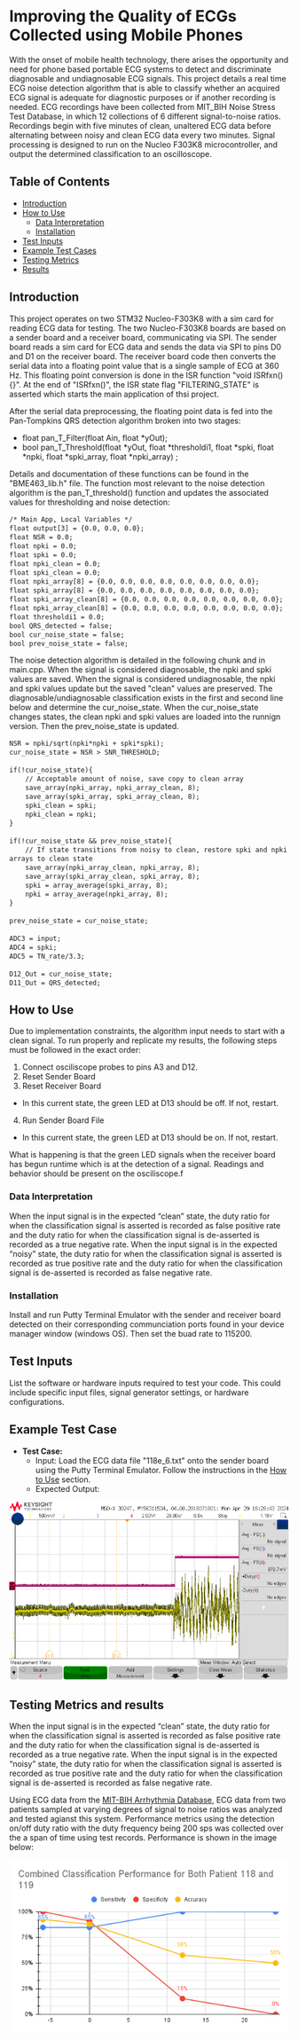 # Improving the Quality of ECGs Collected using Mobile Phones

With the onset of mobile health technology, there arises the opportunity and need for phone based portable ECG systems to detect and discriminate diagnosable and undiagnosable ECG signals. This project details a real time ECG noise detection algorithm that is able to classify whether an acquired ECG signal is adequate for diagnostic purposes or if another recording is needed. ECG recordings have been collected from MIT_BIH Noise Stress Test Database, in which 12 collections of 6 different signal-to-noise ratios. Recordings begin with five minutes of clean, unaltered ECG data before alternating between noisy and clean ECG data every two minutes. Signal processing is designed to run on the Nucleo F303K8 microcontroller, and output the determined classification to an oscilloscope.   

## Table of Contents

- [Introduction](#introduction)
- [How to Use](#how-to-use)
  - [Data Interpretation](#data-interpretation)
  - [Installation](#installation)
- [Test Inputs](#test-inputs)
- [Example Test Cases](#example-test-cases)
- [Testing Metrics](#testing-metrics)
- [Results](#results)

## Introduction

This project operates on two STM32 Nucleo-F303K8 with a sim card for reading ECG data for testing.  The two Nucleo-F303K8 boards are based on a sender board and a receiver board, communicating via SPI. The sender board reads a sim card for ECG data and sends the data via SPI to pins D0 and D1 on the receiver board. The receiver board code then converts the serial data into a floating point value that is a single sample of ECG at 360 Hz. This floating point conversion is done in the ISR function "void ISRfxn(){}". At the end of "ISRfxn()", the ISR state flag "FILTERING_STATE" is asserted which starts the main application of thsi project.

After the serial data preprocessing, the floating point data is fed into the Pan-Tompkins QRS detection algorithm broken into two stages:
- float pan_T_Filter(float Ain, float *yOut);
- bool pan_T_Threshold(float *yOut, float *thresholdi1, float *spki, float *npki, float *spki_array, float *npki_array) ;

Details and documentation of these functions can be found in the "BME463_lib.h" file. The function most relevant to the noise detection algorithm is the pan_T_threshold() function and updates the associated values for thresholding and noise detection:

    /* Main App, Local Variables */ 
    float output[3] = {0.0, 0.0, 0.0};
    float NSR = 0.0;
    float npki = 0.0;
    float spki = 0.0;
    float npki_clean = 0.0;
    float spki_clean = 0.0;
    float npki_array[8] = {0.0, 0.0, 0.0, 0.0, 0.0, 0.0, 0.0, 0.0};
    float spki_array[8] = {0.0, 0.0, 0.0, 0.0, 0.0, 0.0, 0.0, 0.0};
    float spki_array_clean[8] = {0.0, 0.0, 0.0, 0.0, 0.0, 0.0, 0.0, 0.0};
    float npki_array_clean[8] = {0.0, 0.0, 0.0, 0.0, 0.0, 0.0, 0.0, 0.0};
    float thresholdi1 = 0.0;
    bool QRS_detected = false;
    bool cur_noise_state = false;
    bool prev_noise_state = false;

The noise detection algorithm is detailed in the following chunk and in main.cpp. When the signal is considered diagnosable, the npki and spki values are saved. When the signal is considered undiagnosable, the npki and spki values update but the saved "clean" values are preserved. The diagnosable/undiagnosable classification exists in the first and second line below and determine the cur_noise_state. When the cur_noise_state changes states, the clean npki and spki values are loaded into the runnign version. Then the prev_noise_state is updated. 

    NSR = npki/sqrt(npki*npki + spki*spki);
    cur_noise_state = NSR > SNR_THRESHOLD;
    
    if(!cur_noise_state){
        // Acceptable amount of noise, save copy to clean array
        save_array(npki_array, npki_array_clean, 8);
        save_array(spki_array, spki_array_clean, 8);
        spki_clean = spki;
        npki_clean = npki;
    }          
    
    if(!cur_noise_state && prev_noise_state){    
        // If state transitions from noisy to clean, restore spki and npki arrays to clean state 
        save_array(npki_array_clean, npki_array, 8);
        save_array(spki_array_clean, spki_array, 8);
        spki = array_average(spki_array, 8);
        npki = array_average(npki_array, 8);
    }
    
    prev_noise_state = cur_noise_state;
    
    ADC3 = input; 
    ADC4 = spki;
    ADC5 = TN_rate/3.3;
  
    D12_Out = cur_noise_state;
    D11_Out = QRS_detected;

  

## How to Use
Due to implementation constraints, the algorithm input needs to start with a clean signal. To run properly and replicate my results, the following steps must be followed in the exact order:
1) Connect osciliscope probes to pins A3 and D12.
2) Reset Sender Board
3) Reset Receiver Board
- In this current state, the green LED at D13 should be off. If not, restart.
4) Run Sender Board File
- In this current state, the green LED at D13 should be on. If not, restart.

What is happening is that the green LED signals when the receiver board has begun runtime which is at the detection of a signal. Readings and behavior should be present on the osciliscope.f

### Data Interpretation

When the input signal is in the expected “clean” state, the duty ratio for when the classification signal is asserted is recorded as false positive rate and the duty ratio for when the classification signal is de-asserted is recorded as a true negative rate. When the input signal is in the expected “noisy” state, the duty ratio for when the classification signal is asserted is recorded as true positive rate and the duty ratio for when the classification signal is de-asserted is recorded as false negative rate.

### Installation
Install and run Putty Terminal Emulator with the sender and receiver board detected on their corresponding communciation ports found in your device manager window (windows OS). Then set the buad rate to 115200.

## Test Inputs

List the software or hardware inputs required to test your code. This could include specific input files, signal generator settings, or hardware configurations.

## Example Test Case

- **Test Case:**
  - Input: Load the ECG data file "118e_6.txt" onto the sender board using the Putty Terminal Emulator. Follow the instructions in the [How to Use](#how-to-use) section.
  - Expected Output:

![Expected Output](./118e-6%20FPR.png "Expected Output")

## Testing Metrics and results

When the input signal is in the expected “clean” state, the duty ratio for when the classification signal is asserted is recorded as false positive rate and the duty ratio for when the classification signal is de-asserted is recorded as a true negative rate. When the input signal is in the expected “noisy” state, the duty ratio for when the classification signal is asserted is recorded as true positive rate and the duty ratio for when the classification signal is de-asserted is recorded as false negative rate.

Using ECG data from the <a href="https://physionet.org/content/mitdb/1.0.0/">MIT-BIH Arrhythmia Database</a>, ECG data from two patients sampled at varying degrees of signal to noise ratios was analyzed and tested agianst this system. Performance metrics using the detection on/off duty ratio with the duty frequency being 200 sps was collected over the a span of time using test records. Performance is shown in the image below:

![Performance Table](./performance_chart.png "Performance Table")